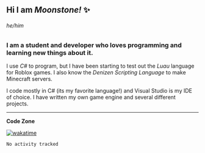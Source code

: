 
<!--
**MoonstoneStudios/MoonstoneStudios** is a ✨ _special_ ✨ repository because its `README.md` (this file) appears on your GitHub profile.

Here are some ideas to get you started:

- 🔭 I’m currently working on ...
- 🌱 I’m currently learning ...
- 👯 I’m looking to collaborate on ...
- 🤔 I’m looking for help with ...
- 💬 Ask me about ...
- 📫 How to reach me: ...
- 😄 Pronouns: ...
- ⚡ Fun fact: ...
-->

## Hi I am _Moonstone!_  ✨
###### he/him
### I am a student and developer who loves programming and learning new things about it.

I use _C#_ to program, but I have been starting to test out the _Luau_ language for Roblox games.
I also know the _Denizen Scripting Language_ to make Minecraft servers.

I code mostly in C# (its my favorite language!) and Visual Studio is my IDE of choice. I have written my own game engine and several different projects.

---

**Code Zone**


[![wakatime](https://wakatime.com/badge/user/35c755da-7226-42ef-89f9-892c03fbcf7e.svg?style=for-the-badge)](https://wakatime.com/@35c755da-7226-42ef-89f9-892c03fbcf7e)
<!--START_SECTION:waka-->

```text
No activity tracked
```

<!--END_SECTION:waka-->
